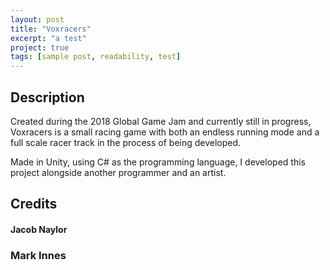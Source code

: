 ```yaml
---
layout: post
title: "Voxracers"
excerpt: "a test"
project: true
tags: [sample post, readability, test]
---
```


## Description

Created during the 2018 Global Game Jam and currently still in progress, Voxracers is a small racing game with both an endless running
mode and a full scale racer track in the process of being developed.

Made in Unity, using C# as the programming language, I developed this project alongside another programmer and an artist.

## Credits

#### Jacob Naylor

### Mark Innes

